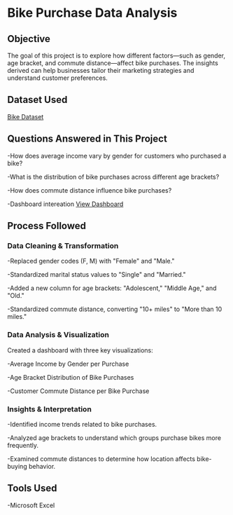 
# Bike Purchase Data Analysis
## Objective
The goal of this project is to explore how different factors—such as gender, age bracket, and commute distance—affect bike purchases. The insights derived can help businesses tailor their marketing strategies and understand customer preferences.
## Dataset Used
<a href=https://github.com/IbrahimBidaahr/Data-Analyst-Dashboard-with-Excel/blob/main/Excel%20Project%20Dataset.xlsx>Bike Dataset</a>
## Questions Answered in This Project
-How does average income vary by gender for customers who purchased a bike?

-What is the distribution of bike purchases across different age brackets?

-How does commute distance influence bike purchases?

-Dashboard intereation <a href="https://github.com/IbrahimBidaahr/Data-Analyst-Dashboard-with-Excel/blob/main/dashboard.png"> View Dashboard </a>
## Process Followed
### Data Cleaning & Transformation
-Replaced gender codes (F, M) with "Female" and "Male."

-Standardized marital status values to "Single" and "Married."

-Added a new column for age brackets: "Adolescent," "Middle Age," and "Old."

-Standardized commute distance, converting "10+ miles" to "More than 10 miles."

### Data Analysis & Visualization
Created a dashboard with three key visualizations:

-Average Income by Gender per Purchase

-Age Bracket Distribution of Bike Purchases

-Customer Commute Distance per Bike Purchase
### Insights & Interpretation
-Identified income trends related to bike purchases.

-Analyzed age brackets to understand which groups purchase bikes more frequently.

-Examined commute distances to determine how location affects bike-buying behavior.
## Tools Used
-Microsoft Excel 


